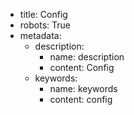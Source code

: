 - title: Config
- robots: True
- metadata:
    - description:
        - name: description
        - content: Config
    - keywords:
        - name: keywords
        - content: config